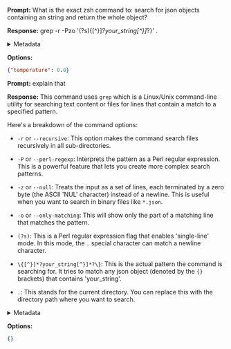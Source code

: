 **Prompt:**
What is the exact zsh command to: search for json objects containing an string and return the whole object?


**Response:**
grep -r -Pzo '(?s)\{[^}]*?your_string[^}]*?\}' .

<details><summary>Metadata</summary>

- Duration: 3659 ms
- Datetime: 2023-08-21T09:35:22.459789
- Model: gpt-4-0613

</details>

**Options:**
```json
{"temperature": 0.0}
```

**Prompt:**
explain that

**Response:**
This command uses `grep` which is a Linux/Unix command-line utility for searching text content or files for lines that contain a match to a specified pattern. 

Here's a breakdown of the command options:

- `-r` or `--recursive`: This option makes the command search files recursively in all sub-directories.

- `-P` or `--perl-regexp`: Interprets the pattern as a Perl regular expression. This is a powerful feature that lets you create more complex search patterns.

- `-z` or `--null`: Treats the input as a set of lines, each terminated by a zero byte (the ASCII 'NUL' character) instead of a newline. This is useful when you want to search in binary files like `*.json`.

- `-o` or `--only-matching`: This will show only the part of a matching line that matches the pattern.

- `(?s)`: This is a Perl regular expression flag that enables 'single-line' mode. In this mode, the `.` special character can match a newline character.

- `\{[^}]*?your_string[^}]*?\}`: This is the actual pattern the command is searching for. It tries to match any json object (denoted by the `{}` brackets) that contains 'your_string'.

- `.`: This stands for the current directory. You can replace this with the directory path where you want to search.

<details><summary>Metadata</summary>

- Duration: 27615 ms
- Datetime: 2023-08-21T09:36:39.192494
- Model: gpt-4-0613

</details>

**Options:**
```json
{}
```

